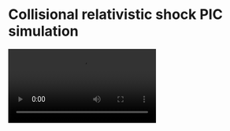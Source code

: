 # Collisional relativistic shock PIC simulation

![Watch the video](https://github.com/Garasyov/Weibel_results/spit1_video.mp4)
